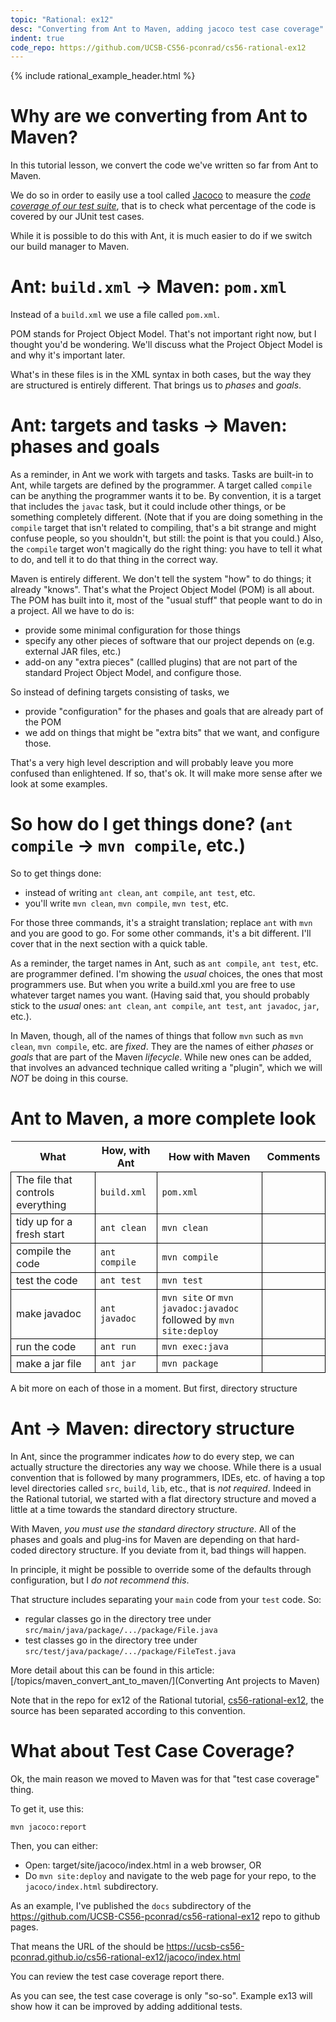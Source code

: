 ```yaml
---
topic: "Rational: ex12"
desc: "Converting from Ant to Maven, adding jacoco test case coverage"
indent: true
code_repo: https://github.com/UCSB-CS56-pconrad/cs56-rational-ex12
---
```



{% include rational_example_header.html %}

# Why are we converting from Ant to Maven?

In this tutorial lesson, we convert the code we've written so far from Ant to Maven.

We do so in order to easily use a tool called [Jacoco](https://ucsb-cs56-pconrad.github.io/topics/testing_jacoco_via_maven/) to measure the <i>[code coverage of our test suite](https://ucsb-cs56-pconrad.github.io/topics/testing/)</i>, that is to check what percentage of the code is covered by our JUnit test cases.    

While it is possible to do this with Ant, it is much easier to do if we switch our build manager to Maven.


#  Ant: `build.xml` → Maven: `pom.xml`

Instead of a `build.xml` we use a file called `pom.xml`.  

POM stands for Project Object Model.   That's not important right now, but I thought you'd be wondering.  We'll discuss
what the Project Object Model is and why it's important later.   

What's in these files is in the XML syntax in both cases, but the way they are structured is entirely different.  That brings us to *phases* and *goals*.

#  Ant: targets and tasks → Maven: phases and goals

As a reminder, in Ant we work with targets and tasks.   Tasks are built-in to Ant, while targets are defined by the programmer.   A target called `compile` can be anything the programmer wants it to be.  By convention, it is a target
that includes the `javac` task, but it could include other things, or be something completely different.  (Note that if you
are doing something in the `compile` target that isn't related to compiling, that's a bit strange and might confuse people, so you shouldn't, but still: the point is that you could.)  Also, the `compile` target won't magically do the right thing: you have to tell it what to do, and tell it to do that thing in the correct way.

Maven is entirely different.  We don't tell the system "how" to do things; it already "knows". That's what the Project Object Model (POM) is all about.  The POM has built into it, most of the "usual stuff" that people want to do in a project.  All we have to do is:

* provide some minimal configuration for those things
* specify any other pieces of software that our project depends on (e.g. external JAR files, etc.)
* add-on any "extra pieces" (callled plugins) that are not part of the standard Project Object Model, and configure those.

So instead of defining targets consisting of tasks, we 

* provide "configuration" for the phases and goals that are already part of the POM
* we add on things that might be "extra bits" that we want, and configure those.

That's a very high level description and will probably leave you more confused than enlightened.  If so, that's ok.  It will make more sense after we look at some examples.

#  So how do I get things done? (`ant compile` → `mvn compile`, etc.)

So to get things done:

* instead of writing `ant clean`, `ant compile`, `ant test`, etc. 
* you'll write `mvn clean`, `mvn compile`, `mvn test`, etc.

For those three commands, it's a straight translation; replace `ant` with `mvn` and you are good to go.  For some other commands, it's a bit different.  I'll cover that in the next section with a quick table.

As a reminder, the target names in Ant, such as `ant compile`, `ant test`, etc. are programmer defined.  I'm showing the *usual* choices, the ones that most programmers use.   But when you write a build.xml you are free to use whatever target names you want. (Having said that, you should probably stick to the *usual* ones: `ant clean`, `ant compile`, `ant test`, `ant javadoc`, `jar`, etc.).

In Maven, though, all of the names of things that follow `mvn` such as `mvn clean`, `mvn compile`, etc. are *fixed*.  They are the names of either *phases* or *goals* that are part of the Maven *lifecycle*.  While new ones can be added, that involves an advanced technique called writing a "plugin", which we will *NOT* be doing in this course.

# Ant to Maven, a more complete look

<style>
  div.with-borders table * td { border: 1px solid black; 
  border-collapse: collapse; 
  }
</style>

<div class="with-borders">

| What | How, with Ant | How with Maven | Comments |
|-|-|-|-|
| The file that controls everything | `build.xml` | `pom.xml` | 
| tidy up for a fresh start | `ant clean` | `mvn clean` |
| compile the code | `ant compile` | `mvn compile` | 
| test the code | `ant test` | `mvn test` | 
| make javadoc | `ant javadoc` | `mvn site` or `mvn javadoc:javadoc` <br> followed by `mvn site:deploy` |
| run the code | `ant run` | `mvn exec:java` |
| make a jar file | `ant jar` | `mvn package` |

</div>

A bit more on each of those in a moment.  But first, directory structure

# Ant → Maven: directory structure

In Ant, since the programmer indicates *how* to do every step, we can actually structure the directories any way we choose.  While there is a usual convention that is followed by many programmers, IDEs, etc. of having a top level directories called `src`, `build`, `lib`, etc., that is *not required*.  Indeed in the Rational tutorial, we started with a flat directory structure and moved a little at a time towards the standard directory structure.

With Maven, *you must use the standard directory structure*.  All of the phases and goals and plug-ins for Maven are depending on that hard-coded directory structure.   If you deviate from it, bad things will happen.  

In principle, it might be possible to override some of the defaults through configuration, but I *do not recommend this*. 

That structure includes separating your `main` code from your `test` code.   So:
* regular classes go in the directory tree under `src/main/java/package/.../package/File.java`  
* test classes go in the directory tree under `src/test/java/package/.../package/FileTest.java`  

More detail about this can be found in this article: [/topics/maven_convert_ant_to_maven/](Converting Ant projects to Maven)

Note that in the repo for ex12 of the Rational tutorial, [cs56-rational-ex12](https://github.com/UCSB-CS56-pconrad/cs56-rational-ex12), the source has been separated according to this convention.

# What about Test Case Coverage?

Ok, the main reason we moved to Maven was for that "test case coverage" thing.

To get it, use this:

```
mvn jacoco:report
```

Then, you can either:
* Open: target/site/jacoco/index.html in a web browser, OR
* Do `mvn site:deploy` and navigate to the web page for your repo, to the `jacoco/index.html` subdirectory.

As an example, I've published the `docs` subdirectory of the <https://github.com/UCSB-CS56-pconrad/cs56-rational-ex12> repo to github pages.  

That means the URL of the should be <https://ucsb-cs56-pconrad.github.io/cs56-rational-ex12/jacoco/index.html>

You can review the test case coverage report there.

As you can see, the test case coverage is only "so-so".  Example ex13 will show how it can be improved by adding additional tests.

